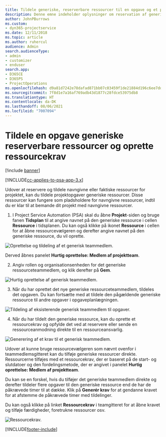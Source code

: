 ```yaml
---
title: Tildele generiske, reserverbare ressourcer til en opgave og et projektteam
description: Denne emne indeholder oplysninger om reservation af generiske ressourcer til opgaver og projektteam.
author: JohnPBurrows
ms.custom:
- dyn365-projectservice
ms.date: 12/11/2018
ms.topic: article
ms.author: ruhercul
audience: Admin
search.audienceType:
- admin
- customizer
- enduser
search.app:
- D365CE
- D365PS
- ProjectOperations
ms.openlocfilehash: d9a81d7242e78dafad871bb07c03459f1de21884d196c6ee7dd9619b2c410404
ms.sourcegitcommit: 7f8d1e7a16af769adb43d1877c28fdce53975db8
ms.translationtype: HT
ms.contentlocale: da-DK
ms.lasthandoff: 08/06/2021
ms.locfileid: "7007094"
---
```

# <a name="assign-generic-bookable-resources-to-a-task-and-generate-resource-requirements"></a>Tildele en opgave generiske reserverbare ressourcer og oprette ressourcekrav 

[!include [banner](../includes/psa-now-project-operations.md)]

[!INCLUDE[cc-applies-to-psa-app-3.x](../includes/cc-applies-to-psa-app-3x.md)]

Udover at reservere og tildele navngivne eller faktiske ressourcer for projektet, kan du tildele projektopgaver generiske ressourcer. Disse ressourcer kan fungere som pladsholdere for navngivne ressourcer, indtil du er klar til at bemande dit projekt med navngivne ressourcer. 

1. I Project Service Automation (PSA) skal du åbne **Projekt**-siden og bruge fanen **Tidsplan** til at angive navnet på den generiske ressource i cellen **Ressource** i tidsplanen. Du kan også klikke på ikonet **Ressource** i cellen for at åbne ressourcevælgeren og derefter angive navnet på den generiske ressource, du vil oprette.

![Oprettelse og tildeling af et generisk teammedlem.](media/RM-how-to-9.png)

Derved åbnes panelet **Hurtig oprettelse: Medlem af projektteam**. 

2. Angiv rollen og organisationsenheden for det generiske ressourceteammedlem, og klik derefter på **Gem**.

![Hurtig oprettelse af generisk teammedlem.](media/RM-how-to-10.png)

3. Når du har oprettet det nye generiske ressourceteammedlem, tildeles det opgaven. Du kan fortsætte med at tildele den pågældende generiske ressource til andre opgaver i opgaveplanlægningen.

![Tildeling af eksisterende generisk teammedlem til opgaver.](media/RM-how-to-11.png)

4. Når du har tildelt den generiske ressource, kan du oprette et ressourcekrav og opfylde det ved at reservere eller sende en ressourceanmodning direkte til en ressourceansvarlig.

![Generering af et krav til et generisk teammedlem.](media/RM-how-to-12.png)

Udover at kunne bruge ressourcevælgeren som nævnt ovenfor i teammedlemsgitteret kan du tilføje generiske ressourcer direkte. Ressourcerne tilføjes med et ressourcekrav, der er baseret på de start- og slutdatoer og den fordelingsmetode, der er angivet i panelet **Hurtig oprettelse: Medlem af projektteam**.

Du kan se en forskel, hvis du tilføjer det generiske teammedlem direkte og derefter tildeler flere opgaver til den generiske ressource end de har de påkrævede timer til at dække. Klik på **Generér krav** for at gendanne kravet for at afstemme de påkrævede timer med tildelinger.

Du kan også klikke på linket **Ressourcekrav** i teamgitteret for at åbne kravet og tilføje færdigheder, foretrukne ressourcer osv.

![Ressourcekrav.](media/RM-how-to-13.png)



[!INCLUDE[footer-include](../includes/footer-banner.md)]